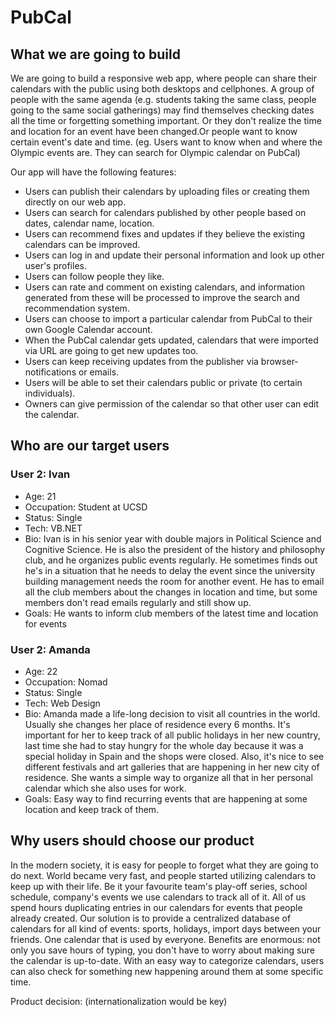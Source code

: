 # PubCal

## What we are going to build

We are going to build a responsive web app, where people can share their calendars with the public using both desktops and cellphones.
A group of people with the same agenda (e.g. students taking the same class, people going to the same social gatherings) may find themselves checking dates all the time or forgetting something important. Or they don't realize the time and location for an event have been changed.Or people want to know certain event's date and time. (eg. Users want to know when and where the Olympic events are. They can search for Olympic calendar on PubCal)


Our app will have the following features:

  * Users can publish their calendars by uploading files or creating them directly on our web app.
  * Users can search for calendars published by other people based on dates, calendar name, location.
  * Users can recommend fixes and updates if they believe the existing calendars can be improved.
  * Users can log in and update their personal information and look up other user's profiles.
  * Users can follow people they like.
  * Users can rate and comment on existing calendars, and information generated from these will be processed to improve the search and recommendation system.
  * Users can choose to import a particular calendar from PubCal to their own Google Calendar account.
  * When the PubCal calendar gets updated, calendars that were imported via URL are going to get new updates too.
  * Users can keep receiving updates from the publisher via browser-notifications or emails.
  * Users will be able to set their calendars public or private (to certain individuals).
  * Owners can give permission of the calendar so that other user can edit the calendar.

## Who are our target users

### User 2: Ivan
  * Age: 21
  * Occupation: Student at UCSD
  * Status: Single
  * Tech: VB.NET
  * Bio: Ivan is in his senior year with double majors in Political Science and Cognitive Science.
    He is also the president of the history and philosophy club, and he organizes public events regularly.
    He sometimes finds out he's in a situation that he needs to delay the event since the university building management
    needs the room for another event. He has to email all the club members about the changes in location and time,
    but some members don't read emails regularly and still show up.
  * Goals: He wants to inform club members of the latest time and location for events

### User 2: Amanda
  * Age: 22
  * Occupation: Nomad
  * Status: Single
  * Tech: Web Design
  * Bio: Amanda made a life-long decision to visit all countries in the world. Usually she changes her place of residence every 6 months. It's important for her to keep track of all public holidays in her new country, last time she had to stay hungry for the whole day because it was a special holiday in Spain and the shops were closed. Also, it's nice to see different festivals and art galleries that are happening in her new city of residence. She wants a simple way to organize all that in her personal calendar which she also uses for work.
  * Goals: Easy way to find recurring events that are happening at some location and keep track of them.


## Why users should choose our product
In the modern society, it is easy for people to forget what they are going to do next. World became very fast,
and people started utilizing calendars to keep up with their life. Be it your favourite team's play-off series,
school schedule, company's events we use calendars to track all of it. All of us spend hours duplicating entries in our calendars
for events that people already created. Our solution is to provide a centralized database of calendars for all kind of events: sports, holidays,
import days between your friends. One calendar that is used by everyone. Benefits are enormous: not only you save hours of typing, you don't
have to worry about making sure the calendar is up-to-date. With an easy way to categorize calendars, users can also check for something new happening around them at some specific time.

Product decision: (internationalization would be key)
